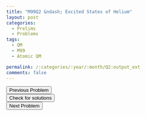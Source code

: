 ```yaml
---
title: "M99Q2 &ndash; Excited States of Helium"
layout: post
categories:
  - Prelims
  - Problems
tags:
  - QM
  - M99
  - Atomic QM

permalink: /:categories/:year/:month/Q2:output_ext
comments: false
---
```

<object data="1999M2Q.pdf" type="application/pdf" width="100%" height="500"></object>

<div class='navbar'>
	<div float='left'><button onclick="window.location='Q1.html'" >Previous Problem</button></div>
	<div float='center'><button onclick="window.location='https://princetonprelim.com/prelim/3/'">Check for solutions</button></div>
	<div float='right'><button onclick="window.location='Q3.html'" > Next Problem</button></div>
</div>
